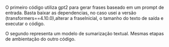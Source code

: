 O primeiro código utiliza gpt2 para gerar frases baseado em um prompt de entrada. Basta baixar as dependencias, no caso usei a versão (transformers==4.10.0),alterar a fraseInicial, o tamanho do texto de saída e executar o código.

O segundo representa um modelo de sumarização textual. Mesmas etapas de ambientação do outro código.

